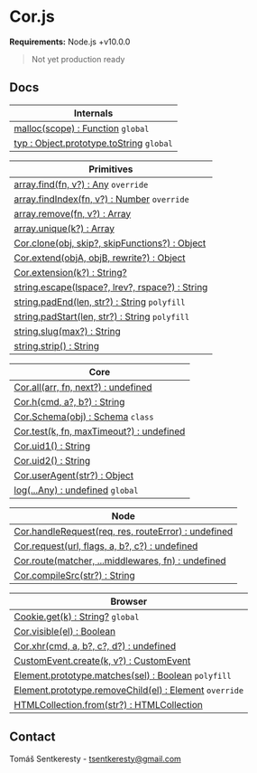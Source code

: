 # Cor.js

**Requirements:** Node.js +v10.0.0  
> Not yet production ready

## Docs

Internals|
-|
[malloc(scope) : Function]() `global`|
[typ : Object.prototype.toString]() `global`|


Primitives|
-|
[array.find(fn, v?) : Any]() `override`|
[array.findIndex(fn, v?) : Number]() `override`|
[array.remove(fn, v?) : Array]()|
[array.unique(k?) : Array]()|
[Cor.clone(obj, skip?, skipFunctions?) : Object]()|
[Cor.extend(objA, objB, rewrite?) : Object]()|
[Cor.extension(k?) : String?]()|
[string.escape(lspace?, lrev?, rspace?) : String]()|
[string.padEnd(len, str?) : String]() `polyfill`|
[string.padStart(len, str?) : String]() `polyfill`|
[string.slug(max?) : String]()|
[string.strip() : String]()|


Core|
-|
[Cor.all(arr, fn, next?) : undefined]()|
[Cor.h(cmd, a?, b?) : String]()|
[Cor.Schema(obj) : Schema]() `class`|
[Cor.test(k, fn, maxTimeout?) : undefined]()|
[Cor.uid1() : String]()|
[Cor.uid2() : String]()|
[Cor.userAgent(str?) : Object]()|
[log(...Any) : undefined]() `global`|


Node|
-|
[Cor.handleRequest(req, res, routeError) : undefined]()|
[Cor.request(url, flags, a, b?, c?) : undefined]()|
[Cor.route(matcher, ...middlewares, fn) : undefined]()|
[Cor.compileSrc(str?) : String]()|


Browser|
-|
[Cookie.get(k) : String?]() `global`|
[Cor.visible(el) : Boolean]()|
[Cor.xhr(cmd, a, b?, c?, d?) : undefined]()|
[CustomEvent.create(k, v?) : CustomEvent]()|
[Element.prototype.matches(sel) : Boolean]() `polyfill`|
[Element.prototype.removeChild(el) : Element]() `override`|
[HTMLCollection.from(str?) : HTMLCollection]()|


## Contact

Tomáš Sentkeresty - [tsentkeresty@gmail.com](mailto:tsentkeresty@gmail.com)
